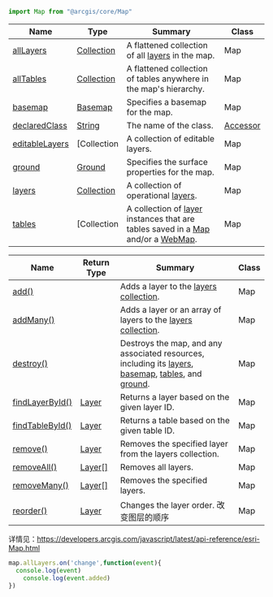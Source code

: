 ```js
import Map from "@arcgis/core/Map"
```

| Name                                                         | Type                                                         | Summary                                                      | Class                                                        |
| ------------------------------------------------------------ | ------------------------------------------------------------ | ------------------------------------------------------------ | ------------------------------------------------------------ |
| [allLayers](https://developers.arcgis.com/javascript/latest/api-reference/esri-Map.html#allLayers) | [Collection](https://developers.arcgis.com/javascript/latest/api-reference/esri-core-Collection.html) | A flattened collection of all [layers](https://developers.arcgis.com/javascript/latest/api-reference/esri-layers-Layer.html) in the map. | Map                                                          |
| [allTables](https://developers.arcgis.com/javascript/latest/api-reference/esri-Map.html#allTables) | [Collection](https://developers.arcgis.com/javascript/latest/api-reference/esri-core-Collection.html) | A flattened collection of tables anywhere in the map's hierarchy. | Map                                                          |
| [basemap](https://developers.arcgis.com/javascript/latest/api-reference/esri-Map.html#basemap) | [Basemap](https://developers.arcgis.com/javascript/latest/api-reference/esri-Basemap.html) | Specifies a basemap for the map.                             | Map                                                          |
| [declaredClass](https://developers.arcgis.com/javascript/latest/api-reference/esri-Map.html#declaredClass) | [String](https://developer.mozilla.org/en-US/docs/Web/JavaScript/Reference/Global_Objects/String) | The name of the class.                                       | [Accessor](https://developers.arcgis.com/javascript/latest/api-reference/esri-core-Accessor.html#declaredClass) |
| [editableLayers](https://developers.arcgis.com/javascript/latest/api-reference/esri-Map.html#editableLayers) | [Collection                                                  | A collection of editable layers.                             | Map                                                          |
| [ground](https://developers.arcgis.com/javascript/latest/api-reference/esri-Map.html#ground) | [Ground](https://developers.arcgis.com/javascript/latest/api-reference/esri-Ground.html) | Specifies the surface properties for the map.                | Map                                                          |
| [layers](https://developers.arcgis.com/javascript/latest/api-reference/esri-Map.html#layers) | [Collection](https://developers.arcgis.com/javascript/latest/api-reference/esri-core-Collection.html) | A collection of operational [layers](https://developers.arcgis.com/javascript/latest/api-reference/esri-layers-Layer.html). | Map                                                          |
| [tables](https://developers.arcgis.com/javascript/latest/api-reference/esri-Map.html#tables) | [Collection                                                  | A collection of [layer](https://developers.arcgis.com/javascript/latest/api-reference/esri-layers-Layer.html) instances that are tables saved in a [Map](https://developers.arcgis.com/javascript/latest/api-reference/esri-Map.html) and/or a [WebMap](https://developers.arcgis.com/javascript/latest/api-reference/esri-WebMap.html). | Map                                                          |



| Name                                                         | Return Type                                                  | Summary                                                      | Class |
| ------------------------------------------------------------ | ------------------------------------------------------------ | ------------------------------------------------------------ | ----- |
| [add()](https://developers.arcgis.com/javascript/latest/api-reference/esri-Map.html#add) |                                                              | Adds a layer to the [layers collection](https://developers.arcgis.com/javascript/latest/api-reference/esri-Map.html#layers). | Map   |
| [addMany()](https://developers.arcgis.com/javascript/latest/api-reference/esri-Map.html#addMany) |                                                              | Adds a layer or an array of layers to the [layers collection](https://developers.arcgis.com/javascript/latest/api-reference/esri-Map.html#layers). | Map   |
| [destroy()](https://developers.arcgis.com/javascript/latest/api-reference/esri-Map.html#destroy) |                                                              | Destroys the map, and any associated resources, including its [layers](https://developers.arcgis.com/javascript/latest/api-reference/esri-Map.html#layers), [basemap](https://developers.arcgis.com/javascript/latest/api-reference/esri-Map.html#basemap), [tables](https://developers.arcgis.com/javascript/latest/api-reference/esri-Map.html#tables), and [ground](https://developers.arcgis.com/javascript/latest/api-reference/esri-Map.html#ground). | Map   |
| [findLayerById()](https://developers.arcgis.com/javascript/latest/api-reference/esri-Map.html#findLayerById) | [Layer](https://developers.arcgis.com/javascript/latest/api-reference/esri-layers-Layer.html) | Returns a layer based on the given layer ID.                 | Map   |
| [findTableById()](https://developers.arcgis.com/javascript/latest/api-reference/esri-Map.html#findTableById) | [Layer](https://developers.arcgis.com/javascript/latest/api-reference/esri-layers-Layer.html) | Returns a table based on the given table ID.                 | Map   |
| [remove()](https://developers.arcgis.com/javascript/latest/api-reference/esri-Map.html#remove) | [Layer](https://developers.arcgis.com/javascript/latest/api-reference/esri-layers-Layer.html) | Removes the specified layer from the layers collection.      | Map   |
| [removeAll()](https://developers.arcgis.com/javascript/latest/api-reference/esri-Map.html#removeAll) | [Layer](https://developers.arcgis.com/javascript/latest/api-reference/esri-layers-Layer.html)[[\]](https://developer.mozilla.org/en-US/docs/Web/JavaScript/Reference/Global_Objects/Array) | Removes all layers.                                          | Map   |
| [removeMany()](https://developers.arcgis.com/javascript/latest/api-reference/esri-Map.html#removeMany) | [Layer](https://developers.arcgis.com/javascript/latest/api-reference/esri-layers-Layer.html)[[\]](https://developer.mozilla.org/en-US/docs/Web/JavaScript/Reference/Global_Objects/Array) | Removes the specified layers.                                | Map   |
| [reorder()](https://developers.arcgis.com/javascript/latest/api-reference/esri-Map.html#reorder) | [Layer](https://developers.arcgis.com/javascript/latest/api-reference/esri-layers-Layer.html) | Changes the layer order.  改变图层的顺序                     | Map   |



详情见：https://developers.arcgis.com/javascript/latest/api-reference/esri-Map.html



```js
map.allLayers.on('change',function(event){
  console.log(event)
	console.log(event.added)
})
```

